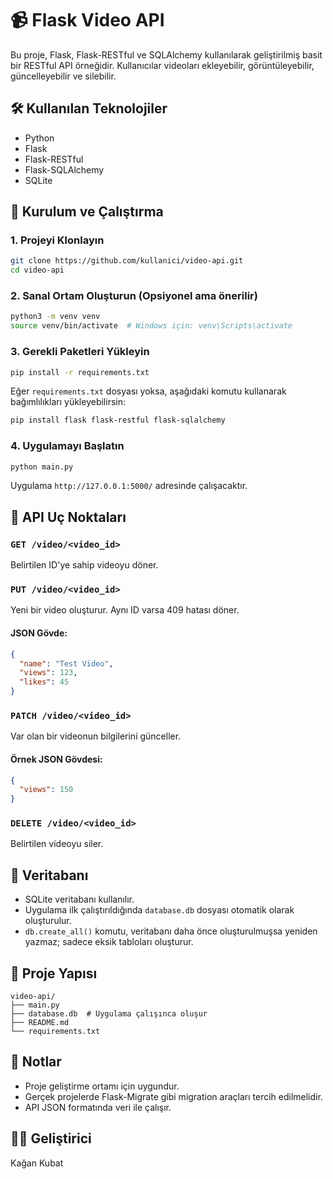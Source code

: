 # 📹 Flask Video API

Bu proje, Flask, Flask-RESTful ve SQLAlchemy kullanılarak geliştirilmiş basit bir RESTful API örneğidir. Kullanıcılar videoları ekleyebilir, görüntüleyebilir, güncelleyebilir ve silebilir.

## 🛠️ Kullanılan Teknolojiler

- Python
- Flask
- Flask-RESTful
- Flask-SQLAlchemy
- SQLite

## 🚀 Kurulum ve Çalıştırma

### 1. Projeyi Klonlayın

```bash
git clone https://github.com/kullanici/video-api.git
cd video-api
```

### 2. Sanal Ortam Oluşturun (Opsiyonel ama önerilir)

```bash
python3 -m venv venv
source venv/bin/activate  # Windows için: venv\Scripts\activate
```

### 3. Gerekli Paketleri Yükleyin

```bash
pip install -r requirements.txt
```

Eğer `requirements.txt` dosyası yoksa, aşağıdaki komutu kullanarak bağımlılıkları yükleyebilirsin:

```bash
pip install flask flask-restful flask-sqlalchemy
```

### 4. Uygulamayı Başlatın

```bash
python main.py
```

Uygulama `http://127.0.0.1:5000/` adresinde çalışacaktır.

## 🧪 API Uç Noktaları

### `GET /video/<video_id>`

Belirtilen ID'ye sahip videoyu döner.

### `PUT /video/<video_id>`

Yeni bir video oluşturur. Aynı ID varsa 409 hatası döner.

#### JSON Gövde:
```json
{
  "name": "Test Video",
  "views": 123,
  "likes": 45
}
```

### `PATCH /video/<video_id>`

Var olan bir videonun bilgilerini günceller.

#### Örnek JSON Gövdesi:
```json
{
  "views": 150
}
```

### `DELETE /video/<video_id>`

Belirtilen videoyu siler.

## 💾 Veritabanı

- SQLite veritabanı kullanılır.
- Uygulama ilk çalıştırıldığında `database.db` dosyası otomatik olarak oluşturulur.
- `db.create_all()` komutu, veritabanı daha önce oluşturulmuşsa yeniden yazmaz; sadece eksik tabloları oluşturur.

## 📂 Proje Yapısı

```
video-api/
├── main.py
├── database.db  # Uygulama çalışınca oluşur
├── README.md
└── requirements.txt
```

## 📝 Notlar

- Proje geliştirme ortamı için uygundur.
- Gerçek projelerde Flask-Migrate gibi migration araçları tercih edilmelidir.
- API JSON formatında veri ile çalışır.

## 👨‍💻 Geliştirici

Kağan Kubat  